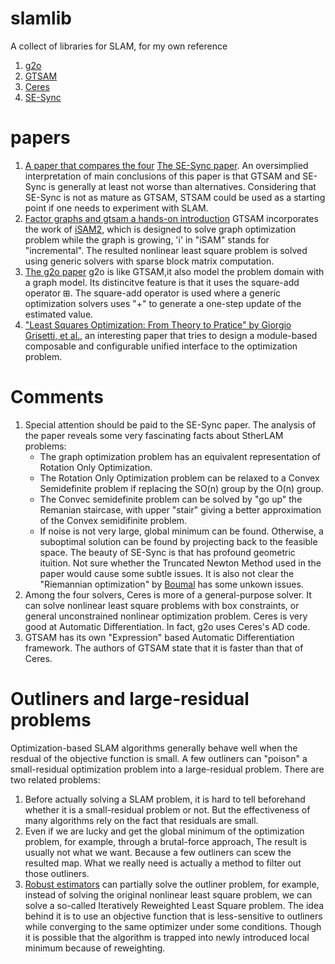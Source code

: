 # slamlib
A collect of libraries for SLAM, for my own reference

1. [g2o](https://github.com/RainerKuemmerle/g2o)
2. [GTSAM](https://github.com/borglab/gtsam)
3. [Ceres](https://github.com/ceres-solver/ceres-solver)
4. [SE-Sync](https://github.com/david-m-rosen/SE-Sync)

# papers
1. [A paper that compares the four](https://lamor.fer.hr/images/50036607/2021-ajuric-comparison-mipro.pdf)
[The SE-Sync paper](https://journals.sagepub.com/doi/full/10.1177/0278364918784361).
An oversimplied interpretation of main conclusions of this paper is that GTSAM and SE-Sync is generally at least not worse than alternatives. 
Considering that SE-Sync is not as mature as GTSAM, STSAM could be used as a starting point if one needs to experiment with SLAM.
2. [Factor graphs and gtsam a hands-on introduction](https://www.cc.gatech.edu/~dellaert/FrankDellaert/Frank_Dellaert/Entries/2013/5/10_Factor_Graphs_Tutorial_files/gtsam.pdf)
GTSAM incorporates the work of [iSAM2](https://www.cs.cmu.edu/~kaess/pub/Kaess12ijrr.pdf), which is designed to solve graph optimization problem while the graph is growing, 'i' in "iSAM" stands for "incremental". The resulted nonlinear least square problem is solved using generic solvers with sparse block matrix computation.
4. [The g2o paper](http://europa.informatik.uni-freiburg.de/files/kuemmerle11icra.pdf) g2o is like GTSAM,it also model the problem domain with a graph model. Its distincitve feature
is that it uses the square-add operator ⊞. The square-add operator is used where a generic optimization solvers uses "+" to generate a one-step update of the estimated value.
5. ["Least Squares Optimization: From Theory to Pratice" by Giorgio Grisetti, et al.](https://www.google.com/url?sa=t&rct=j&q=&esrc=s&source=web&cd=&cad=rja&uact=8&ved=2ahUKEwink56VzefzAhVayYsBHf-NAq0QFnoECBUQAQ&url=https%3A%2F%2Fres.mdpi.com%2Fd_attachment%2Frobotics%2Frobotics-09-00051%2Farticle_deploy%2Frobotics-09-00051-v2.pdf&usg=AOvVaw2NDJ5w4OH4mi8rOI1Wql9F),
an interesting paper that tries to design a module-based composable and configurable unified interface to the optimization problem.
# Comments
1. Special attention should be paid to the SE-Sync paper. The analysis of the paper reveals some very
fascinating facts about StherLAM problems:
    - The graph optimization problem has an equivalent representation of Rotation Only Optimization.
    - The Rotation Only Optimization problem can be relaxed to a Convex Semidefinite problem if replacing the SO(n) group by the  O(n) group.
    - The Convec semidefinite problem can be solved by "go up" the Remanian staircase, with upper "stair" giving a better approximation of the Convex semidifinite problem.
    - If noise is not very large, global minimum can be found. Otherwise, a suboptimal solution can be found by projecting back to the feasible space.
The beauty of SE-Sync is that has profound geometric ituition. 
Not sure whether the Truncated Newton Method used in the paper would cause some subtle issues.
It is also not clear the "Riemannian optimization" by [Boumal](https://hal.archives-ouvertes.fr/hal-01213337/document) has some unkown issues.
2. Among the four solvers, Ceres is more of a general-purpose solver. It can solve nonlinear least square problems with box constraints, or general
unconstrained nonlinear optimization problem. Ceres is very good at Automatic Differentiation. In fact, g2o uses Ceres's AD code. 
3. GTSAM has its own "Expression" based Automatic Differentiation framework. The authors of GTSAM state that it is faster than that of Ceres.

# Outliners and large-residual problems
Optimization-based SLAM algorithms generally behave well when the resdual of the objective function is small. 
A few outliners can "poison" a small-residual optimization problem into a large-residual problem.
There are two related problems:
1. Before actually solving a SLAM problem, it is hard to tell beforehand whether it is a small-residual problem or not. 
But the effectiveness of many algorithms rely on the fact that residuals are small. 
2. Even if we are lucky and get the global minimum of the optimization problem, for example, through a brutal-force approach,
The result is usually not what we want. Because a few outliners can scew the resulted map. What we really need is actually a method
to filter out those outliners.
3. [Robust estimators](https://en.wikipedia.org/wiki/Robust_statistics) can partially solve the outliner problem, for example,
instead of solving the original nonlinear least square problem, we can solve a so-called Iteratively Reweighted Least Square problem.
The idea behind it is to use an objective function that is less-sensitive to outliners while converging to the same optimizer under
some conditions. Though it is possible that the algorithm is trapped into newly introduced local minimum because of reweighting.

